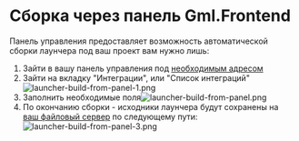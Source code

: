 # Сборка через панель Gml.Frontend

Панель управления предоставляет возможность автоматической сборки лаунчера под ваш проект
вам нужно лишь:

1) Зайти в вашу панель управления под [необходимым адресом](server-install-from-source.md)
2) Зайти на вкладку "Интеграции", или "Список интеграций" ![launcher-build-from-panel-1.png](launcher-build-from-panel-1.png)
3) Заполнить необходимые поля![launcher-build-from-panel.png](launcher-build-from-panel.png)
4) По окончанию сборки - исходники лаунчера будут сохранены на [ваш файловый сервер](server-install-from-source.md) по следующему пути:![launcher-build-from-panel-3.png](launcher-build-from-panel-3.png)